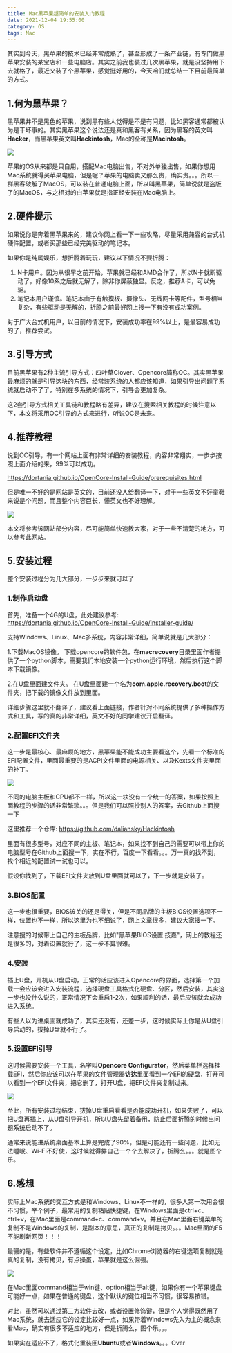 ```yaml
---
title: Mac黑苹果超简单的安装入门教程
date: 2021-12-04 19:55:00
category: OS
tags: Mac
---
```

其实到今天，黑苹果的技术已经非常成熟了，甚至形成了一条产业链，有专门做黑苹果安装的某宝店和一些电脑店。其实之前我也装过几次黑苹果，就是没坚持用下去就格了，最近又装了个黑苹果，感觉挺好用的，今天咱们就总结一下目前最简单的方式。

## 1.何为黑苹果？
黑苹果并不是黑色的苹果，说到黑有些人觉得是不是有问题，比如黑客通常都被认为是干坏事的。其实黑苹果这个说法还是真和黑客有关系，因为黑客的英文叫**Hacker**，而黑苹果英文叫**Hackintosh**，Mac的全称是**Macintosh**。

<img src="/images/2021/WX20211204-221138@2x.png" />

苹果的OS从来都是只自用，搭配Mac电脑出售，不对外单独出售，如果你想用Mac系统就得买苹果电脑，但是呢？苹果的电脑卖又那么贵，确实贵。。。所以一群黑客破解了MacOS，可以装在普通电脑上面，所以叫黑苹果，简单说就是盗版了的MacOS，与之相对的白苹果就是指正经安装在Mac电脑上。

<!--more-->

## 2.硬件提示
如果说你是奔着黑苹果来的，建议你网上看一下一些攻略，尽量采用兼容的台式机硬件配置，或者买那些已经完美驱动的笔记本。

如果你是纯属娱乐，想折腾着玩玩，建议以下情况不要折腾：

1. N卡用户。因为从很早之前开始，苹果就已经和AMD合作了，所以N卡就断驱动了，好像10系之后就无解了，除非你屏蔽独显。反之，推荐A卡，可以免驱。
2. 笔记本用户谨慎。笔记本由于有触摸板、摄像头、无线网卡等配件，型号相当复杂，有些驱动是无解的，折腾之前最好网上搜一下有没有成功案例。

对于广大台式机用户，以目前的情况下，安装成功率在99%以上，是最容易成功的了，推荐尝试。

## 3.引导方式
目前黑苹果有2种主流引导方式：四叶草Clover、Opencore简称OC。其实黑苹果最麻烦的就是引导这块的东西，经常装系统的人都应该知道，如果引导出问题了系统就启动不了了，特别在多系统的情况下，引导会更加复杂。

这2套引导方式相关工具链和教程略有差异，建议在搜索相关教程的时候注意以下，本文将采用OC引导的方式来进行，听说OC是未来。

## 4.推荐教程
说到OC引导，有一个网站上面有非常详细的安装教程，内容非常翔实，一步步按照上面介绍的来，99%可以成功。

https://dortania.github.io/OpenCore-Install-Guide/prerequisites.html

但是唯一不好的是网站是英文的，目前还没人给翻译一下，对于一些英文不好童鞋来说是个问题，而且整个内容巨长，懂英文也不好理解。

<img src="/images/2021/WX20211204-205036@2x.png" />

本文将参考该网站部分内容，尽可能简单快速教大家，对于一些不清楚的地方，可以参考此网站。

## 5.安装过程
整个安装过程分为几大部分，一步步来就可以了
### 1.制作启动盘
首先，准备一个4G的U盘，此处建议参考: https://dortania.github.io/OpenCore-Install-Guide/installer-guide/

支持Windows、Linux、Mac多系统，内容非常详细，简单说就是几大部分：

1.下载MacOS镜像。
下载opencore的软件包，在**macrecovery**目录里面作者提供了一个python脚本，需要我们本地安装一个python运行环境，然后执行这个脚本下载镜像。

2.在U盘里面建文件夹。
在U盘里面建一个名为**com.apple.recovery.boot**的文件夹，把下载的镜像文件放到里面。

详细步骤这里就不翻译了，建议看上面链接，作者针对不同系统提供了多种操作方式和工具，写的真的非常详细，英文不好的同学建议开启翻译。

### 2.配置EFI文件夹
这一步是最核心、最麻烦的地方，黑苹果能不能成功主要看这个，先看一个标准的EFI配置文件，里面最重要的是ACPI文件里面的电源相关、以及Kexts文件夹里面的补丁。

<img src="/images/2021/WX20211204-211340@2x.png" />

不同的电脑主板和CPU都不一样，所以这一块没有一个统一的答案，如果按照上面教程的步骤的话非常繁琐。。。但是我们可以照抄别人的答案，去Github上面搜一下

这里推荐一个仓库: https://github.com/daliansky/Hackintosh

里面有很多型号，对应不同的主板、笔记本，如果找不到自己的需要可以带上你的电脑型号在Github上面搜一下，实在不行，百度一下看看。。。万一真的找不到，找个相近的配置试一试也可以。

假设你找到了，下载EFI文件夹放到U盘里面就可以了，下一步就是安装了。

### 3.BIOS配置
这一步也很重要，BIOS该关的还是得关，但是不同品牌的主板BIOS设置选项不一样，位置也不一样，所以这里为也不细说了，网上文章很多，建议大家搜一下。

注意搜的时候带上自己的主板品牌，比如"黑苹果BIOS设置 技嘉"，网上的教程还是很多的，对着设置就行了，这一步不算很难。

### 4.安装
插上U盘，开机从U盘启动，正常的话应该进入Opencore的界面，选择第一个加载一会应该会进入安装流程，选择硬盘工具格式化硬盘、分区，然后安装，其实这一步也没什么说的，正常情况下会重启1-2次，如果顺利的话，最后应该就会成功进入系统。

有些人以为进桌面就成功了，其实还没有，还差一步，这时候实际上你是从U盘引导启动的，拔掉U盘就不行了。

### 5.设置EFI引导
这时候需要安装一个工具，名字叫**Opencore Configurator**，然后菜单栏选择挂载EFI，然后你应该可以在苹果的文件管理器**访达**里面看到一个EFI的硬盘，打开可以看到一个EFI文件夹，把它删了，打开U盘，把EFI文件夹复制过来。

<img src="/images/2021/WX20211204-214229@2x.png" />

至此，所有安装过程结束，拔掉U盘重启看看是否能成功开机，如果失败了，可以把U盘再插上，从U盘引导开机，所以U盘先留着备用，防止后面折腾的时候出问题系统启动不了。

通常来说能进系统桌面基本上算是完成了90%，但是可能还有一些问题，比如无法睡眠、Wi-Fi不好使，这时候就得靠自己一个个去解决了，折腾么。。。就是图个乐。

## 6.感想
实际上Mac系统的交互方式是和Windows、Linux不一样的，很多人第一次用会很不习惯，举个例子，最常用的复制粘贴快捷键，在Windows里面是ctrl+c、ctrl+v，在Mac里面是command+c、command+v。并且在Mac里面右键菜单的复制不是Windows的复制，是副本的意思，真正的复制是拷贝。。。Mac里面的F5不能刷新网页！！！

最骚的是，有些软件并不遵循这个设定，比如Chrome浏览器的右键选项复制就是真的复制，没有拷贝，有点操蛋，苹果就是这么倔强。

<img src="/images/2021/WX20211204-215536@2x.png" />

在Mac里面command相当于win键、option相当于alt键，如果你有一个苹果键盘可能好一点，如果在普通的键盘，这个默认的键位相当不习惯，很容易按错。

对此，虽然可以通过第三方软件去改，或者设置修饰键，但是个人觉得既然用了Mac系统，就去适应它的设定比较好一点，如果带着Windows先入为主的概念来看Mac，确实有很多不适应的地方，但是折腾么，图个乐。。。

如果实在适应不了，格式化重装回**Ubuntu**或者**Windows**。。。Over



